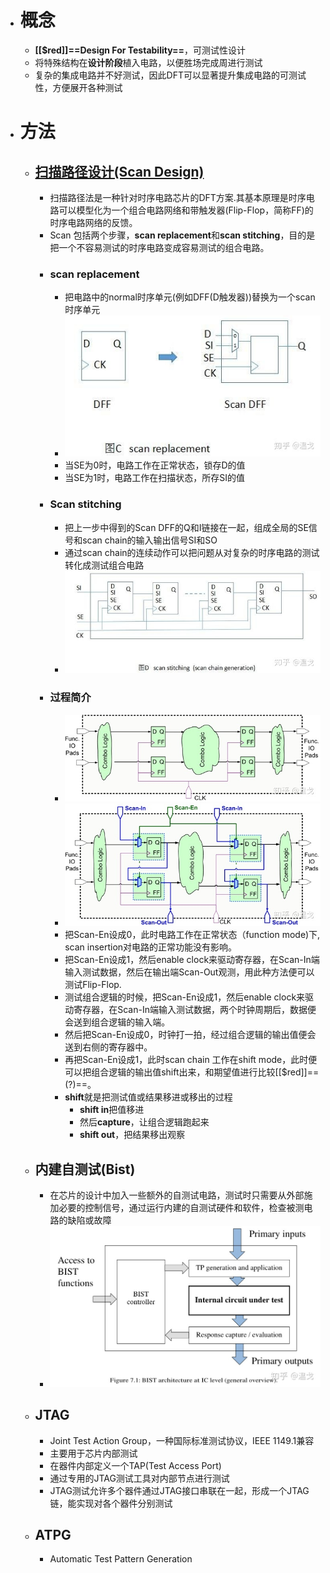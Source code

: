 - # 概念
	- **[[$red]]==Design For Testability==**，可测试性设计
	- 将特殊结构在**设计阶段**植入电路，以便胜场完成周进行测试
	- 复杂的集成电路并不好测试，因此DFT可以显著提升集成电路的可测试性，方便展开各种测试
- # 方法
	- ## [扫描路径设计(Scan Design)](https://zhuanlan.zhihu.com/p/201353304)
		- 扫描路径法是一种针对时序电路芯片的DFT方案.其基本原理是时序电路可以模型化为一个组合电路网络和带触发器(Flip-Flop，简称FF)的时序电路网络的反馈。
		- Scan 包括两个步骤，**scan replacement**和**scan stitching**，目的是把一个不容易测试的时序电路变成容易测试的组合电路。
		- ### scan replacement
			- 把电路中的normal时序单元(例如DFF(D触发器))替换为一个scan时序单元
			- ![image.png](../assets/image_1663400760412_0.png)
			- 当SE为0时，电路工作在正常状态，锁存D的值
			- 当SE为1时，电路工作在扫描状态，所存SI的值
		- ### Scan stitching
			- 把上一步中得到的Scan DFF的Q和I链接在一起，组成全局的SE信号和scan chain的输入输出信号SI和SO
			- 通过scan chain的连续动作可以把问题从对复杂的时序电路的测试转化成测试组合电路
			- ![image.png](../assets/image_1663401525533_0.png)
		- ### 过程简介
			- ![image.png](../assets/image_1663402026620_0.png)
			- ![image.png](../assets/image_1663402035525_0.png)
			- 把Scan-En设成0，此时电路工作在正常状态（function mode)下, scan insertion对电路的正常功能没有影响。
			- 把Scan-En设成1，然后enable clock来驱动寄存器，在Scan-In端输入测试数据，然后在输出端Scan-Out观测，用此种方法便可以测试Flip-Flop.
			- 测试组合逻辑的时候，把Scan-En设成1，然后enable clock来驱动寄存器，在Scan-In端输入测试数据，两个时钟周期后，数据便会送到组合逻辑的输入端。
			- 然后把Scan-En设成0，时钟打一拍，经过组合逻辑的输出值便会送到右侧的寄存器中。
			- 再把Scan-En设成1，此时scan chain 工作在shift mode，此时便可以把组合逻辑的输出值shift出来，和期望值进行比较[[$red]]==(?)==。
			- **shift**就是把测试值或结果移进或移出的过程
				- **shift in**把值移进
				- 然后**capture**，让组合逻辑跑起来
				- **shift out**，把结果移出观察
	- ## 内建自测试(Bist)
		- 在芯片的设计中加入一些额外的自测试电路，测试时只需要从外部施加必要的控制信号，通过运行内建的自测试硬件和软件，检查被测电路的缺陷或故障
		- ![image.png](../assets/image_1663084312800_0.png)
	- ## JTAG
		- Joint Test Action Group，一种国际标准测试协议，IEEE 1149.1兼容
		- 主要用于芯片内部测试
		- 在器件内部定义一个TAP(Test Access Port)
		- 通过专用的JTAG测试工具对内部节点进行测试
		- JTAG测试允许多个器件通过JTAG接口串联在一起，形成一个JTAG链，能实现对各个器件分别测试
	- ## ATPG
		- Automatic Test Pattern Generation